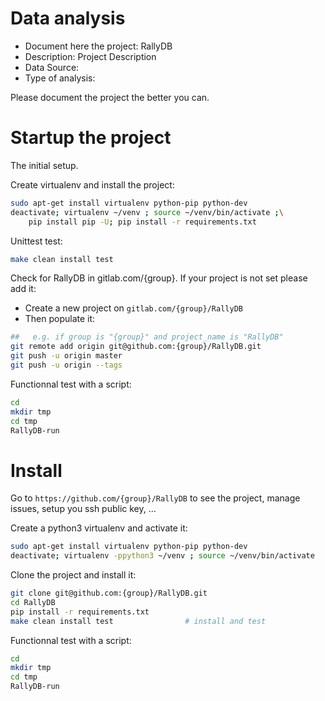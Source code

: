 # Data analysis
- Document here the project: RallyDB
- Description: Project Description
- Data Source:
- Type of analysis:

Please document the project the better you can.

# Startup the project

The initial setup.

Create virtualenv and install the project:
```bash
sudo apt-get install virtualenv python-pip python-dev
deactivate; virtualenv ~/venv ; source ~/venv/bin/activate ;\
    pip install pip -U; pip install -r requirements.txt
```

Unittest test:
```bash
make clean install test
```

Check for RallyDB in gitlab.com/{group}.
If your project is not set please add it:

- Create a new project on `gitlab.com/{group}/RallyDB`
- Then populate it:

```bash
##   e.g. if group is "{group}" and project_name is "RallyDB"
git remote add origin git@github.com:{group}/RallyDB.git
git push -u origin master
git push -u origin --tags
```

Functionnal test with a script:

```bash
cd
mkdir tmp
cd tmp
RallyDB-run
```

# Install

Go to `https://github.com/{group}/RallyDB` to see the project, manage issues,
setup you ssh public key, ...

Create a python3 virtualenv and activate it:

```bash
sudo apt-get install virtualenv python-pip python-dev
deactivate; virtualenv -ppython3 ~/venv ; source ~/venv/bin/activate
```

Clone the project and install it:

```bash
git clone git@github.com:{group}/RallyDB.git
cd RallyDB
pip install -r requirements.txt
make clean install test                # install and test
```
Functionnal test with a script:

```bash
cd
mkdir tmp
cd tmp
RallyDB-run
```
